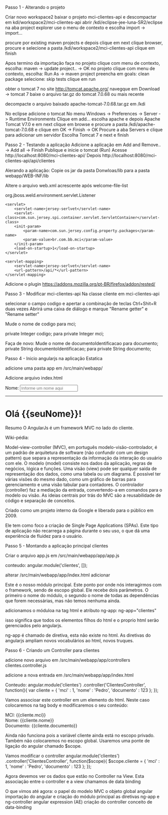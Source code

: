 Passo 1 - Alterando o projeto

Criar novo workspace2
baixar o projeto mci-clientes-api e descompactar em kdi/workspace2/mci-clientes-api
abrir /kdi/eclipse-jee-luna-SR2/eclipse
na aba project explorer use o menu de contexto e escolha import -> import...

procure por existing maven projects e depois clique em next
clique browser, procure e selecione a pasta /kdi/workspace2/mci-clientes-api
clique em finish

Apos termino da importação faça
no projeto clique com menu de contexto, escolha: maven -> update project.. -> OK
no projeto clique com menu de contexto, escolha: Run As -> maven project
preencha em goals: clean package
selecione: skip tests
clique em run

obter o tomcat 7
no site http://tomcat.apache.org/ navegque em Download -> tomcat 7
baixe o arquivo tar.gz do tomcat 7.0.68 ou mais recente

decompacte o arquivo baixado apache-tomcat-7.0.68.tar.gz em /kdi

No eclipse adicione o tomcat
No menu Windows -> Preferences -> Server -> Runtime Environments
Clique em add... escolha apache e depois Apache Tomcat V7.0 e em next
clique em browse e procure a pasta /kdi/apache-tomcat-7.0.68 e clique em OK -> Finish -> OK
Procure a aba Servers e clique para adicionar um servidor
Escolha Tomcat 7 e next e finish

Passo 2 - Testando a aplicação
Adicione a aplicação em Add and Remove.. -> Add all -> Finish
Publique e inicie o tomcat (Run)
Acesse http://localhost:8080/mci-clientes-api/
Depois http://localhost:8080/mci-clientes-api/api/clientes

Alerando a aplicação:
Copie os jar da pasta Donwloas/lib para a pasta webapp/WEB-INF/lib

Altere o arquivo web.xml
acrescente após welcome-file-list

<listener>
    <listener-class>org.jboss.weld.environment.servlet.Listener</listener-class>
  </listener>
	
	<servlet>
		<servlet-name>jersey-serlvet</servlet-name>
		<servlet-class>com.sun.jersey.spi.container.servlet.ServletContainer</servlet-class>
		<init-param>
			<param-name>com.sun.jersey.config.property.packages</param-name>
			<param-value>br.com.bb.mci</param-value>
		</init-param>
		<load-on-startup>1</load-on-startup>
	</servlet>
 
	<servlet-mapping>
		<servlet-name>jersey-serlvet</servlet-name>
		<url-pattern>/api/*</url-pattern>
	</servlet-mapping>
  
  
  
Adicione o plugin https://addons.mozilla.org/pt-BR/firefox/addon/rested/


Passo 3 - Modificar mci-clientes-api
 Na classe cliente em mci-clientes-api
 
 selecionar o campo codigo e apertar a combinação de teclas Ctrl+Shit+R  duas vezes
 Abrirá uma caixa de diálogo e marque "Rename getter" e "Rename setter"
 
 Mude o nome de codigo para mci;
 
 private Integer codigo; 
 para 
 private Integer mci;
 
 Faça de novo:
 Mude o nome de documentoIdentificacao para documento;
 private String documentoIdentificacao;
 para
 private String documento;

 
 Passo 4 - Inicio angularjs na aplicação Estatica


adicione uma pasta app em /src/main/webapp/

Adicione arquivo index.html

<!DOCTYPE html>
<html lang="pt-br" ng-app>
<head>
<meta charset="UTF-8">
 
  <meta charset="UTF-8">
    <meta name="viewport" content="width=device-width, initial-scale=1.0">
    <meta http-equiv="X-UA-Compatible" content="ie=edge">
    <title>MCI Clientes AngularJS</title>
    <script src="https://ajax.googleapis.com/ajax/libs/angularjs/1.5.10/angular.js"></script>
</head>
<body>
    <div>
      <label>Nome:</label>
      <input type="text" ng-model="seuNome" placeholder="Informe um nome aqui">
      <hr>
      <h1>Olá {{seuNome}}!</h1>
    </div>
</body>
</html>

Resumo
O AngularJs é um framework MVC no lado do cliente. 

Wiki-pédia:

Model-view-controller (MVC), em português modelo-visão-controlador, é um padrão de arquitetura de software (não confundir com um design pattern) que separa a representação da informação da interação do usuário com ele. O modelo (model) consiste nos dados da aplicação, regras de negócios, lógica e funções. Uma visão (view) pode ser qualquer saída de representação dos dados, como uma tabela ou um diagrama. É possível ter várias visões do mesmo dado, como um gráfico de barras para gerenciamento e uma visão tabular para contadores. O controlador (controller) faz a mediação da entrada, convertendo-a em comandos para o modelo ou visão. As ideias centrais por trás do MVC são a reusabilidade de código e separação de conceitos.

Criado como um projeto interno da Google e liberado para o público em 2009.

Ele tem como foco a criação de Single Page Applications (SPAs).
Este tipo de aplicação não recarrega a página durante o seu uso,
o que dá uma experiência de fluidez para o usuário.


Passo 5 - Montando a aplicação principal clientes

Criar o arquivo app.js em /src/main/webapp/app/app.js

conteudo:
angular.module('clientes', []);

alterar /src/main/webapp/app/index.html adicionar 
<script src="/mci-clientes/app/app.js"></script>

Este é o nosso módulo principal. Este ponto por onde nós interagirmos com o framework, sendo de escopo global.
Ele recebe dois parâmetros. O primeiro o nome do módulo, o segundo o nome de todas as dependências que forem necessárias, 
mas não temos nenhuma ainda.

adicionamos o móduloa na tag html e atributo ng-app:
ng-app="clientes"

isso significa que todos os elementos filhos do html e o proprio html serão gerenciados pelo angularjs.

ng-app é chamado de diretiva, esta não existe no html. As diretivas do angularjs ampliam novos vocabulários ao html, novos truques.


Passo 6 - Criando um Controller para clientes

adicione novo arquivo em /src/main/webapp/app/controllers
clientes.controller.js

adicione a nova entrada em /src/main/webapp/app/index.html
<script src="/mci-clientes/app/controllers/clientes.controller.js"></script>

Conteudo:
angular.module('clientes')
.controller('ClientesController', function(){
	var cliente = {
			'mci' : 1,
			'nome' : 'Pedro',
			'documento' : 123
			};
});

Vamos associoar este controller em um elemento do html. Neste caso colocaremos na tag body e modificaremos o seu conteúdo:

<body ng-controller="ClientesController">
    <div>
      MCI: {{cliente.mci}} <br/>
      Nome: {{cliente.nome}} <br/>
      Documento: {{cliente.documento}} <br/>
    </div>
</body>

Ainda não funciona pois a variável cliente ainda está no escopo privado. Também não colocaremos no escopo global.
Usaremos uma ponte de ligação do angular chamado $scope.

Vamos modificar o controller
angular.module('clientes')
.controller('ClientesController', function($scope){
	$scope.cliente = {
			'mci' : 1,
			'nome' : 'Pedro',
			'documento' : 123
			};
});

Agora devemos ver os dados que estão no Controller na View.
Esta associação entre o controller e a view chamamos de data binding

O que vimos até agora:
o papel do modelo MVC
o objeto global angular
importação do angular e criação do módulo principal
as diretivas ng-app e ng-controller
angular expression (AE)
criação do controller
conceito de data-binding










